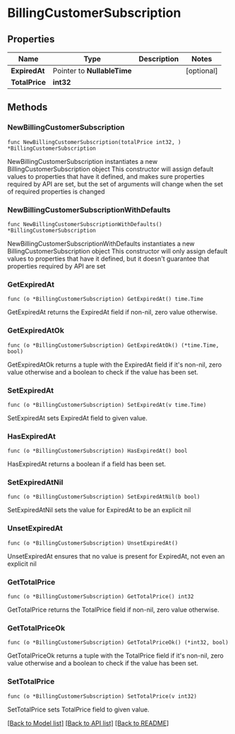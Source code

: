 # BillingCustomerSubscription

## Properties

Name | Type | Description | Notes
------------ | ------------- | ------------- | -------------
**ExpiredAt** | Pointer to **NullableTime** |  | [optional] 
**TotalPrice** | **int32** |  | 

## Methods

### NewBillingCustomerSubscription

`func NewBillingCustomerSubscription(totalPrice int32, ) *BillingCustomerSubscription`

NewBillingCustomerSubscription instantiates a new BillingCustomerSubscription object
This constructor will assign default values to properties that have it defined,
and makes sure properties required by API are set, but the set of arguments
will change when the set of required properties is changed

### NewBillingCustomerSubscriptionWithDefaults

`func NewBillingCustomerSubscriptionWithDefaults() *BillingCustomerSubscription`

NewBillingCustomerSubscriptionWithDefaults instantiates a new BillingCustomerSubscription object
This constructor will only assign default values to properties that have it defined,
but it doesn't guarantee that properties required by API are set

### GetExpiredAt

`func (o *BillingCustomerSubscription) GetExpiredAt() time.Time`

GetExpiredAt returns the ExpiredAt field if non-nil, zero value otherwise.

### GetExpiredAtOk

`func (o *BillingCustomerSubscription) GetExpiredAtOk() (*time.Time, bool)`

GetExpiredAtOk returns a tuple with the ExpiredAt field if it's non-nil, zero value otherwise
and a boolean to check if the value has been set.

### SetExpiredAt

`func (o *BillingCustomerSubscription) SetExpiredAt(v time.Time)`

SetExpiredAt sets ExpiredAt field to given value.

### HasExpiredAt

`func (o *BillingCustomerSubscription) HasExpiredAt() bool`

HasExpiredAt returns a boolean if a field has been set.

### SetExpiredAtNil

`func (o *BillingCustomerSubscription) SetExpiredAtNil(b bool)`

 SetExpiredAtNil sets the value for ExpiredAt to be an explicit nil

### UnsetExpiredAt
`func (o *BillingCustomerSubscription) UnsetExpiredAt()`

UnsetExpiredAt ensures that no value is present for ExpiredAt, not even an explicit nil
### GetTotalPrice

`func (o *BillingCustomerSubscription) GetTotalPrice() int32`

GetTotalPrice returns the TotalPrice field if non-nil, zero value otherwise.

### GetTotalPriceOk

`func (o *BillingCustomerSubscription) GetTotalPriceOk() (*int32, bool)`

GetTotalPriceOk returns a tuple with the TotalPrice field if it's non-nil, zero value otherwise
and a boolean to check if the value has been set.

### SetTotalPrice

`func (o *BillingCustomerSubscription) SetTotalPrice(v int32)`

SetTotalPrice sets TotalPrice field to given value.



[[Back to Model list]](../README.md#documentation-for-models) [[Back to API list]](../README.md#documentation-for-api-endpoints) [[Back to README]](../README.md)


